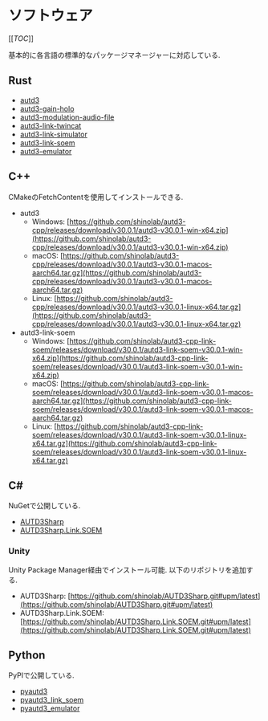 # ソフトウェア

[[_TOC_]]

基本的に各言語の標準的なパッケージマネージャーに対応している.

## Rust

- [autd3](https://crates.io/crates/autd3)
- [autd3-gain-holo](https://crates.io/crates/autd3-gain-holo)
- [autd3-modulation-audio-file](https://crates.io/crates/autd3-modulation-audio-file)
- [autd3-link-twincat](https://crates.io/crates/autd3-link-twincat)
- [autd3-link-simulator](https://crates.io/crates/autd3-link-simulator)
- [autd3-link-soem](https://crates.io/crates/autd3-link-soem)
- [autd3-emulator](https://crates.io/crates/autd3-emulator)

## C++

CMakeのFetchContentを使用してインストールできる.

- autd3
    - Windows: [https://github.com/shinolab/autd3-cpp/releases/download/v30.0.1/autd3-v30.0.1-win-x64.zip](https://github.com/shinolab/autd3-cpp/releases/download/v30.0.1/autd3-v30.0.1-win-x64.zip)
    - macOS: [https://github.com/shinolab/autd3-cpp/releases/download/v30.0.1/autd3-v30.0.1-macos-aarch64.tar.gz](https://github.com/shinolab/autd3-cpp/releases/download/v30.0.1/autd3-v30.0.1-macos-aarch64.tar.gz)
    - Linux: [https://github.com/shinolab/autd3-cpp/releases/download/v30.0.1/autd3-v30.0.1-linux-x64.tar.gz](https://github.com/shinolab/autd3-cpp/releases/download/v30.0.1/autd3-v30.0.1-linux-x64.tar.gz)
- autd3-link-soem
    - Windows: [https://github.com/shinolab/autd3-cpp-link-soem/releases/download/v30.0.1/autd3-link-soem-v30.0.1-win-x64.zip](https://github.com/shinolab/autd3-cpp-link-soem/releases/download/v30.0.1/autd3-link-soem-v30.0.1-win-x64.zip)
    - macOS: [https://github.com/shinolab/autd3-cpp-link-soem/releases/download/v30.0.1/autd3-link-soem-v30.0.1-macos-aarch64.tar.gz](https://github.com/shinolab/autd3-cpp-link-soem/releases/download/v30.0.1/autd3-link-soem-v30.0.1-macos-aarch64.tar.gz)
    - Linux: [https://github.com/shinolab/autd3-cpp-link-soem/releases/download/v30.0.1/autd3-link-soem-v30.0.1-linux-x64.tar.gz](https://github.com/shinolab/autd3-cpp-link-soem/releases/download/v30.0.1/autd3-link-soem-v30.0.1-linux-x64.tar.gz)

## C#

NuGetで公開している.

- [AUTD3Sharp](https://www.nuget.org/packages/AUTD3Sharp)
- [AUTD3Sharp.Link.SOEM](https://www.nuget.org/packages/AUTD3Sharp.Link.SOEM)

### Unity

Unity Package Manager経由でインストール可能.
以下のリポジトリを追加する.
- AUTD3Sharp: [https://github.com/shinolab/AUTD3Sharp.git#upm/latest](https://github.com/shinolab/AUTD3Sharp.git#upm/latest)
- AUTD3Sharp.Link.SOEM: [https://github.com/shinolab/AUTD3Sharp.Link.SOEM.git#upm/latest](https://github.com/shinolab/AUTD3Sharp.Link.SOEM.git#upm/latest)

## Python

PyPIで公開している.

- [pyautd3](https://pypi.org/project/pyautd3/)
- [pyautd3_link_soem](https://pypi.org/project/pyautd3_link_soem/)
- [pyautd3_emulator](https://pypi.org/project/pyautd3_emulator/)